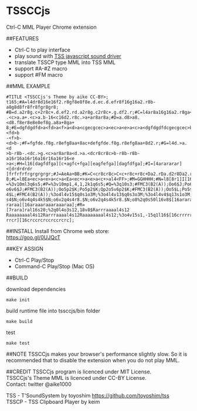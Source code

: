 TSSCCjs
====
Ctrl-C MML Player Chrome extension

##FEATURES
 - Ctrl-C to play interface
 - play sound with [TSS javascript sound driver](https://github.com/toyoshim/tss)
 - translate TSSCP type MML into TSS MML
 - support #A-#Z macro
 - support #FM macro

##MML EXAMPLE

    #TITLE <TSSCCjs's Theme by aike CC-BY>;
    t165;#A=l4dr8d16e16f2.r8gf8e8f8e.d.ec.d.efr8f16g16a2.r8b-a8g8d8fr8fr8fgr8gr8;
    #B=d.a2r8g.c+2r8c+.d.ef2.rd.a2r8g.c2r8c+.g.df2.r;#C=l4ar8a16g16a2.r8ga<d8c.>a
    .<c>a.a+.<c>a.b-16<c16d2.r8c.>a+ar8ar8a;#D=a.d8>a8.<d8.f8er8e8e8ef8g.a8a+8ga+
    8;#E=dgfdgdfd>a<fd>a<f>a<d>a<cgecgcec>a<ec>a<e>a<c>a<dgfdgdfdcgecgcec>b-<fd>b
    -<f>b-<d>b-;#F=fgfde.f8g.r8efg8aa+8ac+defgfde.f8g.r8efg8aa+8d2.r;#G=l4d.>a.<d
    >b-r8b-.<dc.>g.<c>ar8ar8a<d.>a.<dcr8cr8c>b-r8b-r8b-a16r16a16r16a16r16a16r16<e
    >a<;#H=l16[dagfdfga][c+agfc+fga][eagfefga][dagfdfga];#I=[4arararar]<[drdrdrdr
    ]frfrfrfrgrgrgrgr;#J=AeAa+BB;#K=C<cr8cr8c>C<c+r8c+r8c+Da2.rDa.d2r8Da2.rDa.d2r
    8;#L=l8Ea<ec>a<e>a<c>a<Ea<ec+>a<e>a<c+>al4<FF>;#M=GGHHHH;#N=l8[8r1]I[16r1];#O
    =%3v10ml3q6s5;#P=%3v10mp1,4,1,2k1q6s5;#Q=%3q10s3;#FMC3(B2(A));Oo6$J;Po6$J;Qp1
    o6v6$J;#FMC3(B2(A));Oo5p2$K;Po5p2$K;Qp2o5v6p2$K;#FMC3(B2(A));Oo5$L;Po5$L;Qo5v
    4$L;#FMC4(B2(A));%3o4l4v15$q0s1o3M;%3o4l4v13$q0s3o3M;%3o4l4v4$q13s1o3M;o6v4q4
    s4$N;o6v4q4s4k5$N;o6v2q4s4r8.$N;o6v2q4s4k5r8.$N;o8%2q0s50l16v8$[16arararaaara
    raraa][16araaaraaaraaaraa];#R=[7rara]ral16s20;%2q0l4o3s12,18v8$Rarrraaaal4s12
    Raaaaaaaal4s12Rarrraaaal4s12Raaaaaaaal4s12;%3o4v15s1,-15q1l16$[16crrrrrcrcrrr
    rrcr][16crccrcrccrccrcrc];


##INSTALL
Install from Chrome web store:  
https://goo.gl/0UJQcT

##KEY ASSIGN
 - Ctrl-C Play/Stop
 - Command-C Play/Stop (Mac OS)

##BUILD

download dependencies

    make init

build runtime file into tssccjs/bin folder

    make build

test

    make test


##NOTE
TSSCCjs makes your browser's performance slightly slow.
So it is recommended that to disable the extension when you do not play MML.

##CREDIT
TSSCCjs program is licenced under MIT License.  
TSSCCjs's Theme MML is licenced under CC-BY License.  
Contact: twitter @aike1000  

TSS - T'SoundSystem by toyoshim https://github.com/toyoshim/tss  
TSSCP - TSS Clipboard Player by keim

